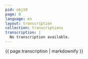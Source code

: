 ```yaml
---
pid: obj10
page: 8
language: en
layout: transcription
collection: transcriptions
transcription: |
  No transcription available.
---
```


{{ page.transcription | markdownify }}
